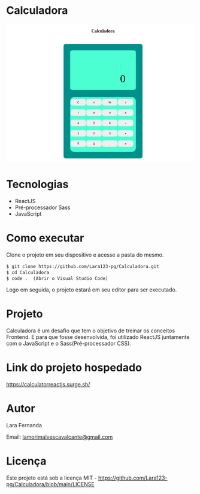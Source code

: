 # Calculadora

<img src="src/assets/calculator.png"/>

# Tecnologias

<ul>
    <li>ReactJS</li>
    <li>Pré-processador Sass</li>
    <li>JavaScript</li>
</ul>

# Como executar

Clone o projeto em seu dispositivo e acesse a pasta do mesmo.

```
$ git clone https://github.com/Lara123-pg/Calculadora.git
$ cd Calculadora
$ code .  (Abrir o Visual Studio Code)
```

Logo em seguida, o projeto estará em seu editor para ser executado.

# Projeto

Calculadora é um desafio que tem o objetivo de treinar os conceitos Frontend. E para que fosse desenvolvida, foi utilizado ReactJS juntamente com o JavaScript e o Sass(Pré-processador CSS).

# Link do projeto hospedado

https://calculatorreactjs.surge.sh/

# Autor

Lara Fernanda

Email: lamorimalvescavalcante@gmail.com

# Licença

Este projeto está sob a licença MIT - https://github.com/Lara123-pg/Calculadora/blob/main/LICENSE

